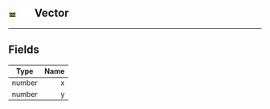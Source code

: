 ## ![unknown](.gitbook/assets/unknown.png) ![Base](.gitbook/assets/base.png) Vector



------
## Fields

| Type   | Name |
| ------ | ---: |
| number | x |
| number | y |

